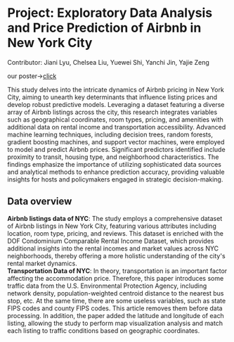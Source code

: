 # Project: Exploratory Data Analysis and Price Prediction of Airbnb in New York City
Contributor: Jiani Lyu, Chelsea Liu, Yuewei Shi, Yanchi Jin, Yajie Zeng

our poster->[click](https://docs.google.com/presentation/d/1rxd43UmeWR7XW8PyCtWSvASjpnSXUtPD/edit?usp=sharing&ouid=107940636221349809955&rtpof=true&sd=true)

This study delves into the intricate dynamics of Airbnb pricing in New York City, aiming to unearth key determinants that influence listing prices and develop robust predictive models. Leveraging a dataset featuring a diverse array of Airbnb listings across the city, this research integrates variables such as geographical coordinates, room types, pricing, and amenities with additional data on rental income and transportation accessibility. Advanced machine learning techniques, including decision trees, random forests, gradient boosting machines, and support vector machines, were employed to model and predict Airbnb prices. Significant predictors identified include proximity to transit, housing type, and neighborhood characteristics. The findings emphasize the importance of utilizing sophisticated data sources and analytical methods to enhance prediction accuracy, providing valuable insights for hosts and policymakers engaged in strategic decision-making.
## Data overview
**Airbnb listings data of NYC**: The study employs a comprehensive dataset of Airbnb listings in New York City, featuring various attributes including location, room type, pricing, and reviews. This dataset is enriched with the DOF Condominium Comparable Rental Income Dataset, which provides additional insights into the rental incomes and market values across NYC neighborhoods, thereby offering a more holistic understanding of the city's rental market dynamics.  
**Transportation Data of NYC**: In theory, transportation is an important factor affecting the accommodation price. Therefore, this paper introduces some traffic data from the U.S. Environmental Protection Agency, including network density, population-weighted centroid distance to the nearest bus stop, etc. At the same time, there are some useless variables, such as state FIPS codes and county FIPS codes. This article removes them before data processing. In addition, the paper added the latitude and longitude of each listing, allowing the study to perform map visualization analysis and match each listing to traffic conditions based on geographic coordinates.  
